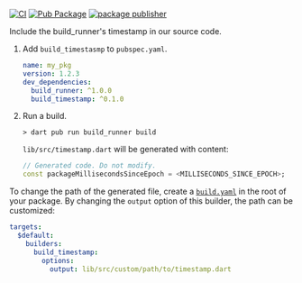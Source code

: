 [![CI](https://github.com/Praxa-Sense/build_timestamp/workflows/CI/badge.svg?branch=master)](https://github.com/Praxa-Sense/build_timestamp/actions?query=workflow%3ACI+branch%3Amaster)
[![Pub Package](https://img.shields.io/pub/v/build_timestamp.svg)](https://pub.dev/packages/build_timestasmp)
[![package publisher](https://img.shields.io/pub/publisher/build_timestamp.svg)](https://pub.dev/packages/build_timestamp/publisher)

Include the build_runner's timestamp in our source code.

1. Add `build_timestasmp` to `pubspec.yaml`.

    ```yaml
    name: my_pkg
    version: 1.2.3
    dev_dependencies:
      build_runner: ^1.0.0
      build_timestamp: ^0.1.0
    ```

2. Run a build.

   ```console
   > dart pub run build_runner build
   ```

   `lib/src/timestamp.dart` will be generated with content:

   ```dart
   // Generated code. Do not modify.
   const packageMillisecondsSinceEpoch = <MILLISECONDS_SINCE_EPOCH>;
   ```

To change the path of the generated file, create a
[`build.yaml`](https://pub.dev/packages/build_config) in the root of your
package. By changing the `output` option of this builder, the path can be
customized:

```yaml
targets:
  $default:
    builders:
      build_timestamp:
        options:
          output: lib/src/custom/path/to/timestamp.dart
```
